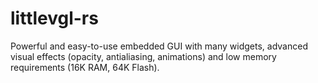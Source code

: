 # littlevgl-rs
Powerful and easy-to-use embedded GUI with many widgets, advanced visual effects (opacity, antialiasing, animations) and low memory requirements (16K RAM, 64K Flash). 
